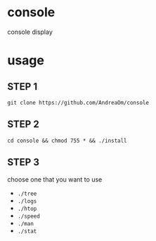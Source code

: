 # console
console display

# usage

## STEP 1

`git clone https://github.com/AndreaOm/console`

## STEP 2

`cd console && chmod 755 * && ./install`

## STEP 3

choose one that you want to use

* `./tree`
* `./logs`
* `./htop`
* `./speed`
* `./man`
* `./stat`
